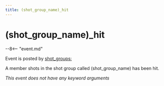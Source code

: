 ```yaml
---
title: (shot_group_name)_hit
---
```


# (shot_group_name)\_hit


--8<-- "event.md"

Event is posted by [shot_groups:](../config/shot_groups.md)

A member shots in the shot group called (shot_group_name) has been hit.

*This event does not have any keyword arguments*
